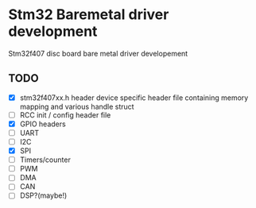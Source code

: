 # Stm32 Baremetal driver development
 Stm32f407 disc board bare metal driver developement 

## TODO
- [X] stm32f407xx.h header device specific header file containing memory mapping and various handle struct 
- [ ] RCC init / config header file
- [X] GPIO headers
- [ ] UART
- [ ] I2C
- [X] SPI
- [ ] Timers/counter
- [ ] PWM
- [ ] DMA
- [ ] CAN
- [ ] DSP?(maybe!)
